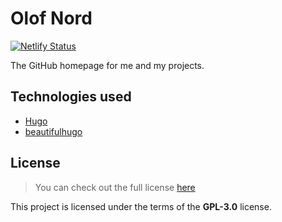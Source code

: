 # Olof Nord

[![Netlify Status](https://api.netlify.com/api/v1/badges/06b889ba-1580-434b-8752-b80b7ea0ec20/deploy-status)](https://app.netlify.com/sites/priceless-hoover-930746/deploys)

The GitHub homepage for me and my projects.

## Technologies used

- [Hugo](https://gohugo.io/)
- [beautifulhugo](https://github.com/halogenica/beautifulhugo)

## License

>You can check out the full license [here](https://github.com/olof-nord/olof-nord.github.io/blob/master/LICENSE)

This project is licensed under the terms of the **GPL-3.0** license.
